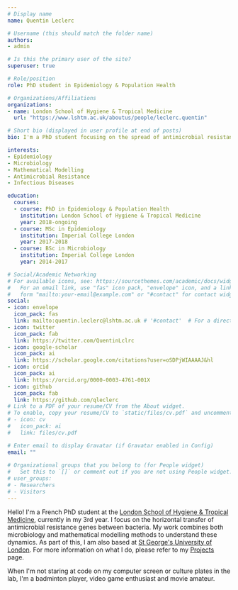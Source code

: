 ```yaml
---
# Display name
name: Quentin Leclerc

# Username (this should match the folder name)
authors:
- admin

# Is this the primary user of the site?
superuser: true

# Role/position
role: PhD student in Epidemiology & Population Health

# Organizations/Affiliations
organizations:
- name: London School of Hygiene & Tropical Medicine
  url: "https://www.lshtm.ac.uk/aboutus/people/leclerc.quentin"

# Short bio (displayed in user profile at end of posts)
bio: I'm a PhD student focusing on the spread of antimicrobial resistance genes between bacteria.

interests:
- Epidemiology
- Microbiology
- Mathematical Modelling
- Antimicrobial Resistance
- Infectious Diseases

education:
  courses:
  - course: PhD in Epidemiology & Population Health
    institution: London School of Hygiene & Tropical Medicine
    year: 2018-ongoing
  - course: MSc in Epidemiology
    institution: Imperial College London
    year: 2017-2018
  - course: BSc in Microbiology
    institution: Imperial College London
    year: 2014-2017

# Social/Academic Networking
# For available icons, see: https://sourcethemes.com/academic/docs/widgets/#icons
#   For an email link, use "fas" icon pack, "envelope" icon, and a link in the
#   form "mailto:your-email@example.com" or "#contact" for contact widget.
social:
- icon: envelope
  icon_pack: fas
  link: mailto:quentin.leclerc@lshtm.ac.uk # '#contact'  # For a direct email link, use "mailto:test@example.org".
- icon: twitter
  icon_pack: fab
  link: https://twitter.com/QuentinLclrc
- icon: google-scholar
  icon_pack: ai
  link: https://scholar.google.com/citations?user=oSDPjWIAAAAJ&hl
- icon: orcid
  icon_pack: ai
  link: https://orcid.org/0000-0003-4761-001X 
- icon: github
  icon_pack: fab
  link: https://github.com/qleclerc
# Link to a PDF of your resume/CV from the About widget.
# To enable, copy your resume/CV to `static/files/cv.pdf` and uncomment the lines below.  
# - icon: cv
#   icon_pack: ai
#   link: files/cv.pdf

# Enter email to display Gravatar (if Gravatar enabled in Config)
email: ""
  
# Organizational groups that you belong to (for People widget)
#   Set this to `[]` or comment out if you are not using People widget.  
# user_groups:
# - Researchers
# - Visitors
---
```


Hello! I'm a French PhD student at the [London School of Hygiene & Tropical Medicine](https://www.lshtm.ac.uk/), currently in my 3rd year. I focus on the horizontal transfer of antimicrobial resistance genes between bacteria. My work combines both microbiology and mathematical modelling methods to understand these dynamics. As part of this, I am also based at [St George's University of London](https://www.sgul.ac.uk/). For more information on what I do, please refer to my [Projects](/projects/) page.

When I'm not staring at code on my computer screen or culture plates in the lab, I'm a badminton player, video game enthusiast and movie amateur.
